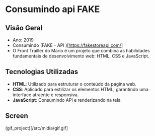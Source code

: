 # Consumindo api FAKE

## Visão Geral

- Ano: 2019
- Consumindo (FAKE - API )[https://fakestoreapi.com/]
- O Front Trailler do Mario é um projeto que combina as habilidades fundamentais de desenvolvimento web: HTML, CSS e JavaScript.

## Tecnologias Utilizadas

- **HTML**: Utilizado para estruturar o conteúdo da página web.
- **CSS**: Aplicado para estilizar os elementos HTML, garantindo uma interface atraente e responsiva.
- **JavaScript**: Consumindo APi e renderizando na tela

## Screen

(gif_project)[/src/midia/gif.gif]